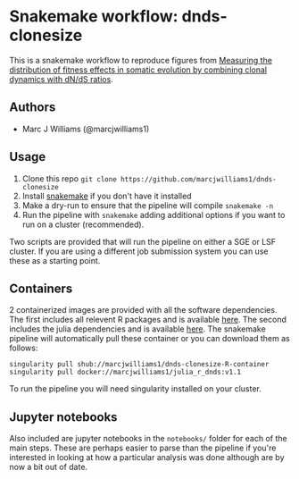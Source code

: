 # Snakemake workflow: dnds-clonesize

This is a snakemake workflow to reproduce figures from [Measuring the distribution of fitness effects in somatic evolution by combining clonal dynamics with dN/dS ratios](https://elifesciences.org/articles/48714).

## Authors

* Marc J Williams (@marcjwilliams1)

## Usage

1. Clone this repo ```git clone https://github.com/marcjwilliams1/dnds-clonesize```
2. Install [snakemake](https://snakemake.readthedocs.io/en/stable/) if you don't have it installed
3. Make a dry-run to ensure that the pipeline will compile ```snakemake -n```
4. Run the pipeline with ```snakemake``` adding additional options if you want to run on a cluster (recommended).

Two scripts are provided that will run the pipeline on either a SGE or LSF cluster. If you are using a different job submission system you can use these as a starting point.

## Containers
2 containerized images are provided with all the software dependencies. The first includes all relevent R packages and is available [here](https://singularity-hub.org/collections/3462). The second includes the julia dependencies and is available [here](https://hub.docker.com/r/marcjwilliams1/julia_r_dnds). The snakemake pipeline will automatically pull these container or you can download them as follows:
```
singularity pull shub://marcjwilliams1/dnds-clonesize-R-container
singularity pull docker://marcjwilliams1/julia_r_dnds:v1.1
```

To run the pipeline you will need singularity installed on your cluster.

## Jupyter notebooks
Also included are jupyter notebooks in the `notebooks/` folder for each of the main steps. These are perhaps easier to parse than the pipeline if you're interested in looking at how a particular analysis was done although are by now a bit out of date.

